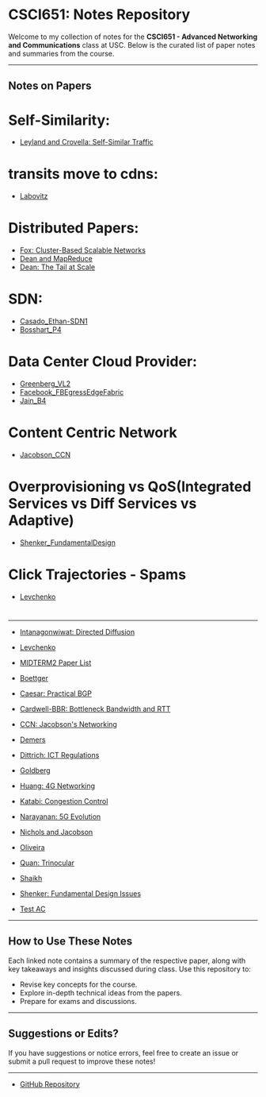 # CSCI651: Notes Repository

Welcome to my collection of notes for the **CSCI651 - Advanced Networking and Communications** class at USC. Below is the curated list of paper notes and summaries from the course.

---

## Notes on Papers
# Self-Similarity:
- [Leyland and Crovella: Self-Similar Traffic](./leyland_crovella.md)
# transits move to cdns:
- [Labovitz](./labovitz.md)
# Distributed Papers:
- [Fox: Cluster-Based Scalable Networks](./fox_clusterbasedscalablentwks.md)
- [Dean and MapReduce](./dean_mapreduce.md)
- [Dean: The Tail at Scale](./dean_tailatscale.md)
# SDN:
- [Casado_Ethan-SDN1](./casado09a.md)
- [Bosshart_P4](./bosshart_P4.md)

# Data Center Cloud Provider:
- [Greenberg_VL2](./greenberg_VL2.md)
- [Facebook_FBEgressEdgeFabric](./schlinker_FacebookEdgeFabric.md)
- [Jain_B4](./Jain_B4.md)

# Content Centric Network
- [Jacobson_CCN](./ccn_jacobson.md)

# Overprovisioning vs QoS(Integrated Services vs Diff Services vs Adaptive)
- [Shenker_FundamentalDesign](./shenker_FundamentalDesignoverprov_QoS.md)

# Click Trajectories - Spams
- [Levchenko](./Levchenko_ClicktrajSpam.md)


# 

---


- [Intanagonwiwat: Directed Diffusion](./Intanangonwiwat00a_directeddiffusion.md)
- [Levchenko](./Levchenko.md)
- [MIDTERM2 Paper List](./MIDTERM2paperlist.md)
- [Boettger](./boettger.md)
- [Caesar: Practical BGP](./caeser.md)
- [Cardwell-BBR: Bottleneck Bandwidth and RTT](./cardwell-bbr.md)
- [CCN: Jacobson's Networking](./ccn_jacobson.md)

- [Demers](./demers.md)
- [Dittrich: ICT Regulations](./dittrich11a_ICT_regulations.md)
- [Goldberg](./goldberg.md)
- [Huang: 4G Networking](./huang4G.md)
- [Katabi: Congestion Control](./katabiXCP.md)
- [Narayanan: 5G Evolution](./narayanan5G.md)
- [Nichols and Jacobson](./nichols-jacobson.md)
- [Oliveira](./oliviera.md)
- [Quan: Trinocular](./quan_trinocular.md)
- [Shaikh](./shaikh.md)
- [Shenker: Fundamental Design Issues](./shenker_FundamentalDesignIssues.md)
- [Test AC](./test_ac.md)

---

## How to Use These Notes

Each linked note contains a summary of the respective paper, along with key takeaways and insights discussed during class. Use this repository to:

- Revise key concepts for the course.
- Explore in-depth technical ideas from the papers.
- Prepare for exams and discussions.

---

## Suggestions or Edits?

If you have suggestions or notice errors, feel free to create an issue or submit a pull request to improve these notes!

---

- [GitHub Repository](https://github.com/tamoghna-sarkar/USC_CSCI651notes)
